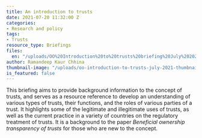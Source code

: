 ```yaml
---
title: An introduction to trusts
date: 2021-07-20 11:32:00 Z
categories:
- Research and policy
tags:
- Trusts
resource_type: Briefings
files:
  en: "/uploads/OO%20Introduction%20to%20trusts%20briefing%20July%202021.pdf"
author: Ramandeep Kaur Chhina
thumbnail-image: "/uploads/oo-introduction-to-trusts-july-2021-thumbnail.jpg"
is_featured: false
---
```


This briefing aims to provide background information to the concept of trusts, and serves as a resource reference to develop an understanding of various types of trusts, their functions, and the roles of various parties of a trust. It highlights some of the legitimate and illegitimate uses of trusts, as well as the current practice in a variety of countries on the regulatory treatment of trusts. It is a background to the paper <i>Beneficial ownership transparency of trusts</i> for those who are new to the concept.